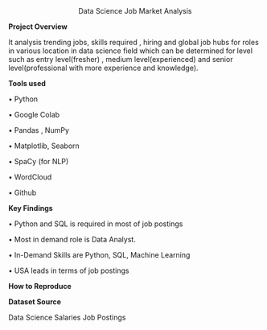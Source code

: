 <div align="center">
Data Science Job Market Analysis
</div>                  

**Project Overview**

It analysis trending jobs, skills required , hiring and global job hubs for roles in various location in data science field which can be determined for level such as entry level(fresher) , medium level(experienced) and senior level(professional with more experience and knowledge).

**Tools used**

•	Python

•	Google Colab

•	Pandas , NumPy

•	Matplotlib, Seaborn

•	SpaCy (for NLP)

•	WordCloud

•	Github


**Key Findings**

•	Python and SQL is required in most of job postings

•	Most in demand role is Data Analyst. 

•	In-Demand Skills are Python, SQL, Machine Learning

•	USA leads in terms of job postings


**How to Reproduce**


**Dataset Source**

Data Science Salaries Job Postings
